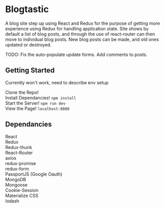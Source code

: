 # Blogtastic

A blog site step up using React and Redux for the purpose of getting more experience using Redux for handling application state. Site shows by default a list of blog posts, and through the use of react-router can then move to individual blog posts. New blog posts can be made, and old ones updated or destroyed.

TODO: Fix the auto-populate update forms. Add comments to posts.

## Getting Started

Currently won't work, need to describe env setup

Clone the Repo!  
Install Dependancies! `npm install`  
Start the Server! `npm run dev`  
View the Page! `localhost:8080`  

## Dependancies

React  
Redux  
Redux-thunk  
React-Router  
axios  
redux-promise  
redux-form  
PassportJS (Google Oauth)  
MongoDB  
Mongoose  
Cookie-Session  
Materialize CSS  
lodash  
